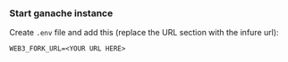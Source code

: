 ### Start ganache instance

Create `.env` file and add this (replace the URL section with the infure url):

```
WEB3_FORK_URL=<YOUR URL HERE>
```